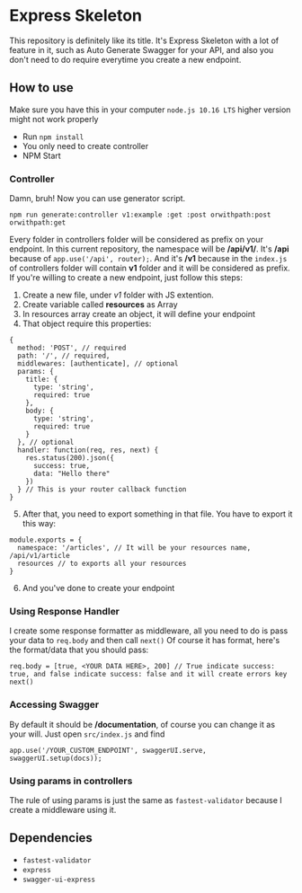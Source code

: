# Express Skeleton
This repository is definitely like its title. It's Express Skeleton with a lot of feature in it, such as Auto Generate Swagger for your API, and also you don't need to do require everytime you create a new endpoint.
## How to use
Make sure you have this in your computer ```node.js 10.16 LTS``` higher version might not work properly
* Run ```npm install```
* You only need to create controller
* NPM Start
### Controller
Damn, bruh!
Now you can use generator script.
```
npm run generate:controller v1:example :get :post orwithpath:post orwithpath:get
```
Every folder in controllers folder will be considered as prefix on your endpoint. In this current repository, the namespace will be **/api/v1/**. It's **/api** because of ```app.use('/api', router);```. And it's **/v1** because in the ```index.js``` of controllers folder will contain **v1** folder and it will be considered as prefix.
If you're willing to create a new endpoint, just follow this steps:
1. Create a new file, under *v1* folder with JS extention.
2. Create variable called **resources** as Array
3. In resources array create an object, it will define your endpoint
4. That object require this properties: 
```
{
  method: 'POST', // required
  path: '/', // required,
  middlewares: [authenticate], // optional
  params: {
    title: {
      type: 'string',
      required: true
    },
    body: {
      type: 'string',
      required: true
    }
  }, // optional
  handler: function(req, res, next) {
    res.status(200).json({
      success: true,
      data: "Hello there"
    })
  } // This is your router callback function
}
```
5. After that, you need to export something in that file. You have to export it this way:
```
module.exports = {
  namespace: '/articles', // It will be your resources name, /api/v1/article
  resources // to exports all your resources
}
```
6. And you've done to create your endpoint
### Using Response Handler
I create some response formatter as middleware, all you need to do is pass your data to ```req.body``` and then call ```next()```
Of course it has format, here's the format/data that you should pass:
```
req.body = [true, <YOUR DATA HERE>, 200] // True indicate success: true, and false indicate success: false and it will create errors key
next()
```
### Accessing Swagger
By default it should be **/documentation**, of course you can change it as your will. Just open ```src/index.js``` and find
```
app.use('/YOUR_CUSTOM_ENDPOINT', swaggerUI.serve, swaggerUI.setup(docs));
```
### Using params in controllers
The rule of using params is just the same as ```fastest-validator``` because I create a middleware using it.
## Dependencies
* ```fastest-validator```
* ```express```
* ```swagger-ui-express```
